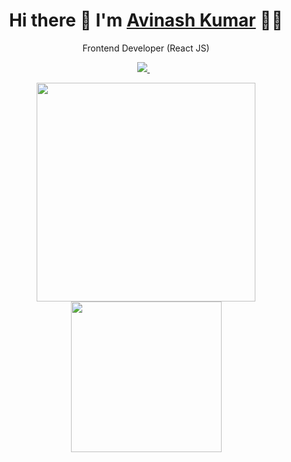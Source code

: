  <h1 align='center'>
  Hi there 👋  I'm   <a href="https://github.com/itHurtsMe2HurtU" target="_blank">
  Avinash Kumar</a> 👨‍💻
</h1>

<p align='center'>
  Frontend Developer (React JS)
</p>

<p align='center'>
  <a href="https://www.linkedin.com/in/avinash-kumar-8047a7235/" target="_blank">
    <img src="https://img.shields.io/badge/linkedin-%230077B5.svg?&style=for-the-badge&logo=linkedin&logoColor=white" />
  </a>&nbsp;&nbsp;
</p>

<p align='center'>
  <a href="#"><img src="https://github-readme-stats.vercel.app/api?username=itHurtsMe2HurtU&show_icons=true&count_private=true&theme=dark" width="350"></a>
  <a href="#"><img src="https://github-readme-stats.vercel.app/api/top-langs/?username=itHurtsMe2HurtU&theme=light&hide_langs_below=1" width="241"></a>
</p>
